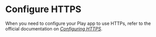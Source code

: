 # Configure HTTPS

When you need to configure your Play app to use HTTPs, refer to the official documentation on [*Configuring HTTPS*](https://www.playframework.com/documentation/2.8.x/ConfiguringHttps).